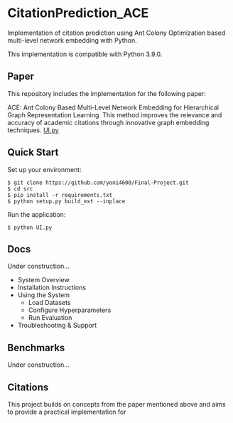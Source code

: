 
# CitationPrediction_ACE

Implementation of citation prediction using Ant Colony Optimization based multi-level network embedding with Python.

This implementation is compatible with Python 3.9.0.

## Paper

This repository includes the implementation for the following paper:

ACE: Ant Colony Based Multi-Level Network Embedding for Hierarchical Graph Representation Learning. This method improves the relevance and accuracy of academic citations through innovative graph embedding techniques. [UI.py](https://github.com/yoni4600/Final-Project/blob/master/src/UI.py)

## Quick Start

Set up your environment:

```
$ git clone https://github.com/yoni4600/Final-Project.git
$ cd src
$ pip install -r requirements.txt
$ python setup.py build_ext --inplace
```

Run the application:

```
$ python UI.py
```

## Docs

Under construction...

- System Overview
- Installation Instructions
- Using the System
  - Load Datasets
  - Configure Hyperparameters
  - Run Evaluation
- Troubleshooting & Support

## Benchmarks

Under construction...

## Citations

This project builds on concepts from the paper mentioned above and aims to provide a practical implementation for
